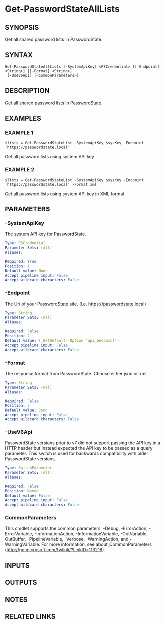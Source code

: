 ﻿---
external help file: PasswordState-help.xml
Module Name: PasswordState
online version:
schema: 2.0.0
---

# Get-PasswordStateAllLists

## SYNOPSIS
Get all shared password lists in PasswordState.

## SYNTAX

```
Get-PasswordStateAllLists [-SystemApiKey] <PSCredential> [[-Endpoint] <String>] [[-Format] <String>]
 [-UseV6Api] [<CommonParameters>]
```

## DESCRIPTION
Get all shared password lists in PasswordState.

## EXAMPLES

### EXAMPLE 1
```
$lists = Get-PasswordStateList -SystemApiKey $sysKey -Endpoint 'https://passwordstate.local'
```

Get all password lists using system API key

### EXAMPLE 2
```
$lists = Get-PasswordStateList -SystemApiKey $sysKey -Endpoint 'https://passwordstate.local' -Format xml
```

Get all password lists using system API key in XML format

## PARAMETERS

### -SystemApiKey
The system API key for PasswordState.

```yaml
Type: PSCredential
Parameter Sets: (All)
Aliases:

Required: True
Position: 1
Default value: None
Accept pipeline input: False
Accept wildcard characters: False
```

### -Endpoint
The Uri of your PasswordState site.
(i.e.
https://passwordstate.local)

```yaml
Type: String
Parameter Sets: (All)
Aliases:

Required: False
Position: 2
Default value: (_GetDefault -Option 'api_endpoint')
Accept pipeline input: False
Accept wildcard characters: False
```

### -Format
The response format from PasswordState.
Choose either json or xml.

```yaml
Type: String
Parameter Sets: (All)
Aliases:

Required: False
Position: 3
Default value: Json
Accept pipeline input: False
Accept wildcard characters: False
```

### -UseV6Api
PasswordState versions prior to v7 did not support passing the API key in a HTTP header
but instead expected the API key to be passed as a query parameter.
This switch is used for 
backwards compatibility with older PasswordState versions.

```yaml
Type: SwitchParameter
Parameter Sets: (All)
Aliases:

Required: False
Position: Named
Default value: False
Accept pipeline input: False
Accept wildcard characters: False
```

### CommonParameters
This cmdlet supports the common parameters: -Debug, -ErrorAction, -ErrorVariable, -InformationAction, -InformationVariable, -OutVariable, -OutBuffer, -PipelineVariable, -Verbose, -WarningAction, and -WarningVariable. For more information, see about_CommonParameters (http://go.microsoft.com/fwlink/?LinkID=113216).

## INPUTS

## OUTPUTS

## NOTES

## RELATED LINKS
